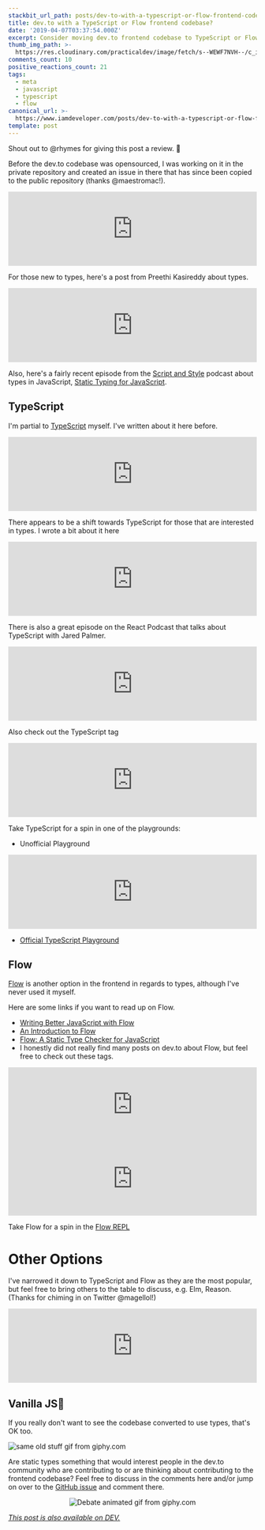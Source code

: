 ```yaml
---
stackbit_url_path: posts/dev-to-with-a-typescript-or-flow-frontend-codebase-1n33
title: dev.to with a TypeScript or Flow frontend codebase?
date: '2019-04-07T03:37:54.000Z'
excerpt: Consider moving dev.to frontend codebase to TypeScript or Flow?
thumb_img_path: >-
  https://res.cloudinary.com/practicaldev/image/fetch/s--WEWF7NVH--/c_imagga_scale,f_auto,fl_progressive,h_420,q_66,w_1000/https://thepracticaldev.s3.amazonaws.com/i/8d2nn4w6f0smjm9ca4yf.gif
comments_count: 10
positive_reactions_count: 21
tags:
  - meta
  - javascript
  - typescript
  - flow
canonical_url: >-
  https://www.iamdeveloper.com/posts/dev-to-with-a-typescript-or-flow-frontend-codebase-1n33/
template: post
---
```



Shout out to @rhymes for giving this post a review. 👏

Before the dev.to codebase was opensourced, I was working on it in the private repository and created an issue in there that has since been copied to the public repository (thanks @maestromac!).


<iframe class="liquidTag" src="https://dev.to/embed/github?args=https%3A%2F%2Fgithub.com%2Fthepracticaldev%2Fdev.to%2Fissues%2F383%23%20issue-351630725" style="border: 0; width: 100%;"></iframe>


For those new to types, here's a post from Preethi Kasireddy about types.


<iframe class="liquidTag" src="https://dev.to/embed/link?args=https%3A%2F%2Fdev.to%2Fiampeekay%2Fwhy-use-static-types-in-javascript-part-1" style="border: 0; width: 100%;"></iframe>


Also, here's a fairly recent episode from the [Script and Style](https://scriptandstyle.com) podcast about types in JavaScript, [Static Typing for JavaScript](https://scriptandstyle.com/4d5e9839).

## TypeScript

I'm partial to [TypeScript](https://www.typescriptlang.org) myself. I've written about it here before.


<iframe class="liquidTag" src="https://dev.to/embed/link?args=https%3A%2F%2Fdev.to%2Fnickytonline%2Fwhy-you-might-want-to-consider-using-typescript-6j3" style="border: 0; width: 100%;"></iframe>


There appears to be a shift towards TypeScript for those that are interested in types. I wrote a bit about it here


<iframe class="liquidTag" src="https://dev.to/embed/link?args=https%3A%2F%2Fdev.to%2Fnickytonline%2Fis-2019-the-year-of-typescript-18p2" style="border: 0; width: 100%;"></iframe>


There is also a great episode on the React Podcast that talks about TypeScript with Jared Palmer.


<iframe class="liquidTag" src="https://dev.to/embed/twitter?args=1111321292966264832" style="border: 0; width: 100%;"></iframe>


Also check out the TypeScript tag


<iframe class="liquidTag" src="https://dev.to/embed/tag?args=typescript" style="border: 0; width: 100%;"></iframe>


Take TypeScript for a spin in one of the playgrounds:

* Unofficial Playground


<iframe class="liquidTag" src="https://dev.to/embed/link?args=https%3A%2F%2Fdev.to%2Fnickytonline%2Fan-enhanced-typescript-playground-49j6" style="border: 0; width: 100%;"></iframe>


* [Official TypeScript Playground](https://www.typescriptlang.org/play/)

## Flow

[Flow](https://flow.org/) is another option in the frontend in regards to types, although I've never used it myself. 

Here are some links if you want to read up on Flow.

* [Writing Better JavaScript with Flow](https://www.sitepoint.com/writing-better-javascript-with-flow)
* [An Introduction to Flow](https://pusher.com/sessions/meetup/js-monthly-london/flow)
* [Flow: A Static Type Checker for JavaScript](https://dzone.com/articles/flow-a-static-type-checker-for-javascript)
* I honestly did not really find many posts on dev.to about Flow, but feel free to check out these tags.


<iframe class="liquidTag" src="https://dev.to/embed/tag?args=flow" style="border: 0; width: 100%;"></iframe>



<iframe class="liquidTag" src="https://dev.to/embed/tag?args=flowtype" style="border: 0; width: 100%;"></iframe>


Take Flow for a spin in the [Flow REPL](https://flow.org/try/)

# Other Options
I've narrowed it down to TypeScript and Flow as they are the most popular, but feel free to bring others to the table to discuss, e.g. Elm, Reason. (Thanks for chiming in on Twitter @magellol!)


<iframe class="liquidTag" src="https://dev.to/embed/twitter?args=1115243007928877057" style="border: 0; width: 100%;"></iframe>


## Vanilla JS🍦

If you really don't want to see the codebase converted to use types, that's OK too. 

![same old stuff gif from giphy.com](https://media.giphy.com/media/xT5LMOwBto9xvEC3nO/giphy.gif)

Are static types something that would interest people in the dev.to community who are contributing to or are thinking about contributing to the frontend codebase? Feel free to discuss in the comments here and/or jump on over to the [GitHub issue](https://github.com/thepracticaldev/dev.to/issues/383) and comment there.

<center>

![Debate animated gif from giphy.com](https://media.giphy.com/media/Wv493An4dA0xi/giphy.gif)
</center>

*[This post is also available on DEV.](https://dev.to/nickytonline/dev-to-with-a-typescript-or-flow-frontend-codebase-1n33)*


<script>
const parent = document.getElementsByTagName('head')[0];
const script = document.createElement('script');
script.type = 'text/javascript';
script.src = 'https://cdnjs.cloudflare.com/ajax/libs/iframe-resizer/4.1.1/iframeResizer.min.js';
script.charset = 'utf-8';
script.onload = function() {
    window.iFrameResize({}, '.liquidTag');
};
parent.appendChild(script);
</script>    

